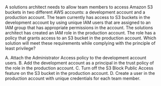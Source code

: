 A solutions architect needs to allow team members to access Amazon S3 buckets in two different AWS accounts: a development account and a production account. The team currently has access to S3 buckets in the development account by using unique IAM users that are assigned to an IAM group that has appropriate permissions in the account. The solutions architect has created an IAM role in the production account. The role has a policy that grants access to an S3 bucket in the production account. Which solution will meet these requirements while complying with the principle of least privilege? 

A. Attach the Administrator Access policy to the development account users. 
B. Add the development account as a principal in the trust policy of the role in the production account. 
C. Turn off the S3 Block Public Access feature on the S3 bucket in the production account. 
D. Create a user in the production account with unique credentials for each team member.